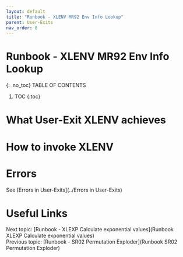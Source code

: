 ```yaml
---
layout: default
title: "Runbook - XLENV MR92 Env Info Lookup"
parent: User-Exits
nav_order: 8
---
```


# Runbook - XLENV MR92 Env Info Lookup
{: .no_toc}
TABLE OF CONTENTS 
1. TOC
{:toc}  

# What User-Exit XLENV achieves

# How to invoke XLENV

# Errors
See [Errors in User-Exits](../Errors in User-Exits)  
  
  
# Useful Links
Next topic: [Runbook - XLEXP Calculate exponential values](Runbook XLEXP Calculate exponential values)  
Previous topic: [Runbook - SR02 Permutation Exploder](Runbook SR02 Permutation Exploder)  
